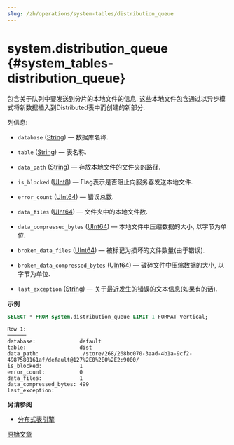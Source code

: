 ```yaml
---
slug: /zh/operations/system-tables/distribution_queue
---
```

# system.distribution_queue {#system_tables-distribution_queue}

包含关于队列中要发送到分片的本地文件的信息. 这些本地文件包含通过以异步模式将新数据插入到Distributed表中而创建的新部分.

列信息:

-   `database` ([String](../../sql-reference/data-types/string.md)) — 数据库名称.

-   `table` ([String](../../sql-reference/data-types/string.md)) — 表名称.

-   `data_path` ([String](../../sql-reference/data-types/string.md)) — 存放本地文件的文件夹的路径.

-   `is_blocked` ([UInt8](../../sql-reference/data-types/int-uint.md)) — Flag表示是否阻止向服务器发送本地文件.

-   `error_count` ([UInt64](../../sql-reference/data-types/int-uint.md)) — 错误总数.

-   `data_files` ([UInt64](../../sql-reference/data-types/int-uint.md)) — 文件夹中的本地文件数.

-   `data_compressed_bytes` ([UInt64](../../sql-reference/data-types/int-uint.md)) — 本地文件中压缩数据的大小, 以字节为单位.

-   `broken_data_files` ([UInt64](../../sql-reference/data-types/int-uint.md)) — 被标记为损坏的文件数量(由于错误).

-   `broken_data_compressed_bytes` ([UInt64](../../sql-reference/data-types/int-uint.md)) — 破碎文件中压缩数据的大小, 以字节为单位.

-   `last_exception` ([String](../../sql-reference/data-types/string.md)) — 关于最近发生的错误的文本信息(如果有的话).

**示例**

``` sql
SELECT * FROM system.distribution_queue LIMIT 1 FORMAT Vertical;
```

``` text
Row 1:
──────
database:              default
table:                 dist
data_path:             ./store/268/268bc070-3aad-4b1a-9cf2-4987580161af/default@127%2E0%2E0%2E2:9000/
is_blocked:            1
error_count:           0
data_files:            1
data_compressed_bytes: 499
last_exception:
```

**另请参阅**

-   [分布式表引擎](../../engines/table-engines/special/distributed.md)

[原始文章](https://clickhouse.com/docs/en/operations/system_tables/distribution_queue) <!--hide-->
